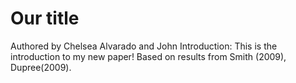 # Our title

Authored by Chelsea Alvarado and John
Introduction: This is the introduction to my new paper! Based on results from Smith (2009), Dupree(2009).
